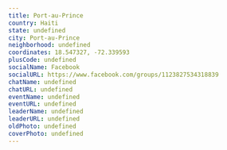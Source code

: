 ```yaml
---
title: Port-au-Prince
country: Haiti
state: undefined
city: Port-au-Prince
neighborhood: undefined
coordinates: 18.547327, -72.339593
plusCode: undefined
socialName: Facebook
socialURL: https://www.facebook.com/groups/1123827534318839
chatName: undefined
chatURL: undefined
eventName: undefined
eventURL: undefined
leaderName: undefined
leaderURL: undefined
oldPhoto: undefined
coverPhoto: undefined
---
```

